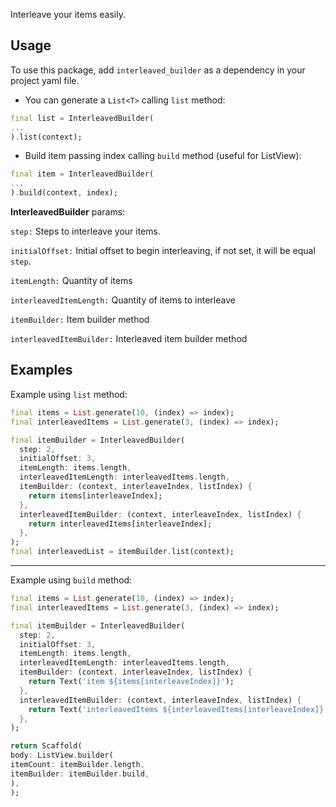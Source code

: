 Interleave your items easily.

## Usage

To use this package, add `interleaved_builder` as a dependency in your project yaml file.


- You can generate a `List<T>` calling `list` method:

```dart
final list = InterleavedBuilder(
...
).list(context);
```

- Build item passing index calling `build` method (useful for ListView):

```dart
final item = InterleavedBuilder(
...
).build(context, index);
```

**InterleavedBuilder** params:

`step:` Steps to interleave your items.

`initialOffset:` Initial offset to begin interleaving, if not set, it will be equal `step`.

`itemLength:` Quantity of items

`interleavedItemLength:` Quantity of items to interleave

`itemBuilder:` Item builder method

`interleavedItemBuilder:` Interleaved item builder method


## Examples

Example using `list` method:

```dart
final items = List.generate(10, (index) => index);
final interleavedItems = List.generate(3, (index) => index);

final itemBuilder = InterleavedBuilder(
  step: 2,
  initialOffset: 3,
  itemLength: items.length,
  interleavedItemLength: interleavedItems.length,
  itemBuilder: (context, interleaveIndex, listIndex) {
    return items[interleaveIndex];
  },
  interleavedItemBuilder: (context, interleaveIndex, listIndex) {
    return interleavedItems[interleaveIndex];
  },
);
final interleavedList = itemBuilder.list(context);
```

---

Example using `build` method:

```dart
final items = List.generate(10, (index) => index);
final interleavedItems = List.generate(3, (index) => index);

final itemBuilder = InterleavedBuilder(
  step: 2,
  initialOffset: 3,
  itemLength: items.length,
  interleavedItemLength: interleavedItems.length,
  itemBuilder: (context, interleaveIndex, listIndex) {
    return Text('item ${items[interleaveIndex]}');
  },
  interleavedItemBuilder: (context, interleaveIndex, listIndex) {
    return Text('interleavedItems ${interleavedItems[interleaveIndex]}');
  },
);

return Scaffold(
body: ListView.builder(
itemCount: itemBuilder.length,
itemBuilder: itemBuilder.build,
),
);
```